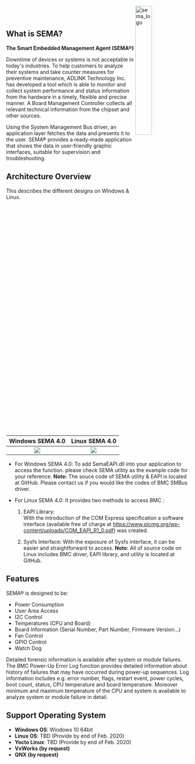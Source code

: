 <img src="https://cdn.adlinktech.com/webupd/en/Upload/ProductNews/logo_sema.png" alt="sema_logo" width="30%" align="right"  />

  <br>
  <br>

  ## What is SEMA?

  **The Smart Embedded Management Agent (SEMA®)**

  Downtime of devices or systems is not acceptable in today's industries. To help customers to analyze their
  systems and take counter measures for preventive maintenance, ADLINK Technology Inc. has developed a tool which is able to monitor and collect system performance and status information from the hardware in a timely, flexible and precise manner. A Board Management Controller collects all relevant technical information from the chipset and other sources.

  Using the System Management Bus driver, an application layer fetches the data and presents it to the user.
  SEMA® provides a ready-made application that shows the data in user-friendly graphic interfaces, suitable
  for supervision and troubleshooting.

  

  

  

  ## Architecture Overview

  This describes the different designs on WIndows & Linux.

|               Windows SEMA 4.0                |              Linux SEMA 4.0               |
| :-------------------------------------------: | :---------------------------------------------: |
| ![](source/Intro.assets/sema_highlevel_arch_win.png) | ![](source/Intro.assets/sema_highlevel_arch_linux.png) |

  

  * For Windows SEMA 4.0:
    To add SemaEAPI.dll into your application to access the function. please check SEMA utility as the 	   example code for your reference.
    **Note:** The souce code of SEMA utility & EAPI is located at GitHub. Please contact us if you would like 	            the codes of BMC SMBus driver.

  

  * For Linux SEMA 4.0:
    It provides two methods to access BMC :
    1. EAPI Library:  
       With the introduction of the COM Express specification a software interface (available free of charge at https://www.picmg.org/wp-content/uploads/COM_EAPI_R1_0.pdf) was created.  

    2. Sysfs Interface:
       With the exposure of Sysfs interface, it can be easier and straightforward to access.
       **Note:** All of source code on Linux includes BMC driver, EAPI library, and utility is located at GitHub.

  

  

  Features
  ----------

  SEMA® is designed to be:

  * Power Consumption
  * User Area Access
  * I2C Control
  * Temperatures (CPU and Board)
  * Board Information (Serial Number, Part Number, Firmware Version...)
  * Fan Control
  * GPIO Control
  * Watch Dog  

  


  Detailed forensic information is available after system or module failures. The BMC Power-Up Error Log function provides detailed information about history of failures that may have occurred during power-up sequences. Log information includes e.g. error number, flags, restart event, power cycles, boot count, status, CPU temperature and board temperature. Moreover minimum and maximum temperature of the CPU and system is available to analyze system or module failure in detail.

  

  

  

  Support Operating System
  --------------------------

  * **Windows OS**: Windows 10 64bit
  * **Linux OS**: TBD (Provide by end of Feb. 2020)
  * **Yocto Linux**: TBD (Provide by end of Feb. 2020)
  * **VxWorks (by request)**
  * **QNX (by request)**
